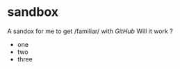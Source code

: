 sandbox
=======

A sandox for me to get /familiar/ with *GitHub*
Will it work ?
- one
- two
- three

